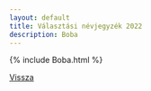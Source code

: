 ```yaml
---
layout: default
title: Választási névjegyzék 2022
description: Boba
---
```


{% include Boba.html %}

[Vissza](./)